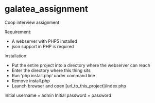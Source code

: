 galatea_assignment
==================

Coop interview assignment

Requirement:
- A webserver with PHP5 installed
- json support in PHP is required

Installation:
- Put the entire project into a directory where the webserver can reach
- Enter the directory where this thing sits
- Run 'php install.php' under command line
- Remove install.php
- Launch browser and open [url_to_this_project]/index.php

Initial username = admin
Initial password = password
